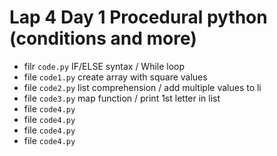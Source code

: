 # Lap 4 Day 1 Procedural python (conditions and more)

- filr `code.py` IF/ELSE syntax / While loop
- file `code1.py` create array with square values 
- file `code2.py` list comprehension / add multiple values to li 
- file `code3.py` map function / print 1st letter in list 
- file `code4.py` 
- file `code4.py` 
- file `code4.py` 
- file `code4.py` 
